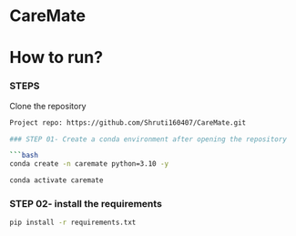 # CareMate

# How to run?
### STEPS
Clone the repository

```bash
Project repo: https://github.com/Shruti160407/CareMate.git

### STEP 01- Create a conda environment after opening the repository

```bash
conda create -n caremate python=3.10 -y
```

```bash
conda activate caremate
```

### STEP 02- install the requirements
```bash
pip install -r requirements.txt
```
